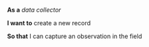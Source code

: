 **As a** _data collector_

**I want to** create a new record

**So that** I can capture an observation in the field

